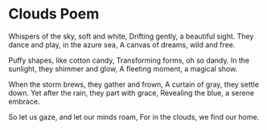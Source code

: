 # Clouds Poem

Whispers of the sky, soft and white,
Drifting gently, a beautiful sight.
They dance and play, in the azure sea,
A canvas of dreams, wild and free.

Puffy shapes, like cotton candy,
Transforming forms, oh so dandy.
In the sunlight, they shimmer and glow,
A fleeting moment, a magical show.

When the storm brews, they gather and frown,
A curtain of gray, they settle down.
Yet after the rain, they part with grace,
Revealing the blue, a serene embrace.

So let us gaze, and let our minds roam,
For in the clouds, we find our home.